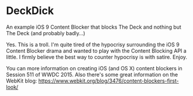 # DeckDick

An example iOS 9 Content Blocker that blocks The Deck and nothing but
The Deck (and probably badly…)

Yes. This is a troll. I'm quite tired of the hypocrisy surrounding the
iOS 9 Content Blocker drama and wanted to play with the Content Blocking
API a little. I firmly believe the best way to counter hypocrisy is
with satire. Enjoy.

You can more information on creating iOS (and OS X) content blockers in
Session 511 of WWDC 2015. Also there's some great information on the
WebKit blog:
https://www.webkit.org/blog/3476/content-blockers-first-look/
